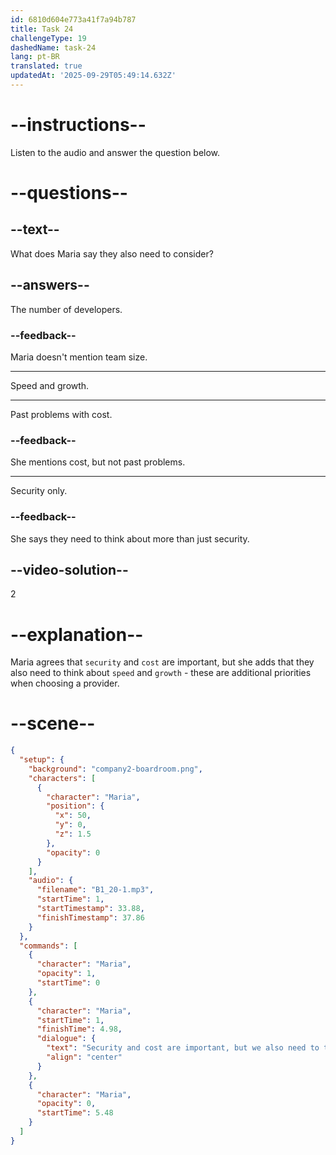 ```yaml
---
id: 6810d604e773a41f7a94b787
title: Task 24
challengeType: 19
dashedName: task-24
lang: pt-BR
translated: true
updatedAt: '2025-09-29T05:49:14.632Z'
---
```


<!-- (Audio) Maria: Security and cost are important, but we also need to think about speed and growth. -->

# --instructions--

Listen to the audio and answer the question below.

# --questions--

## --text--

What does Maria say they also need to consider?

## --answers--

The number of developers.

### --feedback--

Maria doesn't mention team size.

---

Speed and growth.

---

Past problems with cost.

### --feedback--

She mentions cost, but not past problems.

---

Security only.

### --feedback--

She says they need to think about more than just security.

## --video-solution--

2

# --explanation--

Maria agrees that `security` and `cost` are important, but she adds that they also need to think about `speed` and `growth` - these are additional priorities when choosing a provider.

# --scene--

```json
{
  "setup": {
    "background": "company2-boardroom.png",
    "characters": [
      {
        "character": "Maria",
        "position": {
          "x": 50,
          "y": 0,
          "z": 1.5
        },
        "opacity": 0
      }
    ],
    "audio": {
      "filename": "B1_20-1.mp3",
      "startTime": 1,
      "startTimestamp": 33.88,
      "finishTimestamp": 37.86
    }
  },
  "commands": [
    {
      "character": "Maria",
      "opacity": 1,
      "startTime": 0
    },
    {
      "character": "Maria",
      "startTime": 1,
      "finishTime": 4.98,
      "dialogue": {
        "text": "Security and cost are important, but we also need to think about speed and growth.",
        "align": "center"
      }
    },
    {
      "character": "Maria",
      "opacity": 0,
      "startTime": 5.48
    }
  ]
}
```
